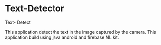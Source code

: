 # Text-Detector

Text- Detect

This application detect the text in the image captured by the camera. This application build using java android and firebase ML kit.

